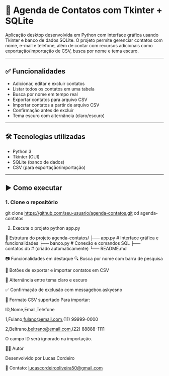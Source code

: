 # 📇 Agenda de Contatos com Tkinter + SQLite

Aplicação desktop desenvolvida em Python com interface gráfica usando Tkinter e banco de dados SQLite. O projeto permite gerenciar contatos com nome, e-mail e telefone, além de contar com recursos adicionais como exportação/importação de CSV, busca por nome e tema escuro.

---

## ✅ Funcionalidades

- Adicionar, editar e excluir contatos
- Listar todos os contatos em uma tabela
- Busca por nome em tempo real
- Exportar contatos para arquivo CSV
- Importar contatos a partir de arquivo CSV
- Confirmação antes de excluir
- Tema escuro com alternância (claro/escuro)

---

## 🛠 Tecnologias utilizadas

- Python 3
- Tkinter (GUI)
- SQLite (banco de dados)
- CSV (para exportação/importação)

---

## ▶️ Como executar

### 1. Clone o repositório
git clone https://github.com/seu-usuario/agenda-contatos.git
cd agenda-contatos

2. Execute o projeto
python app.py

🧠 Estrutura do projeto
agenda-contatos/
├── app.py          # Interface gráfica e funcionalidades
├── banco.py        # Conexão e comandos SQL
├── contatos.db     # (criado automaticamente)
└── README.md

📷 Funcionalidades em destaque
🔍 Busca por nome com barra de pesquisa

🔄 Botões de exportar e importar contatos em CSV

🔁 Alternância entre tema claro e escuro

✅ Confirmação de exclusão com messagebox.askyesno

📂 Formato CSV suportado
Para importar:

ID,Nome,Email,Telefone

1,Fulano,fulano@email.com,(11) 99999-0000

2,Beltrano,beltrano@email.com,(22) 88888-1111

O campo ID será ignorado na importação.

👨‍💻 Autor

Desenvolvido por Lucas Cordeiro

📧 Contato: lucascordeirooliveira50@gmail.com

